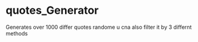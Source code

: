 # quotes_Generator
Generates over 1000 differ quotes randome u cna also filter it by 3 differnt methods
